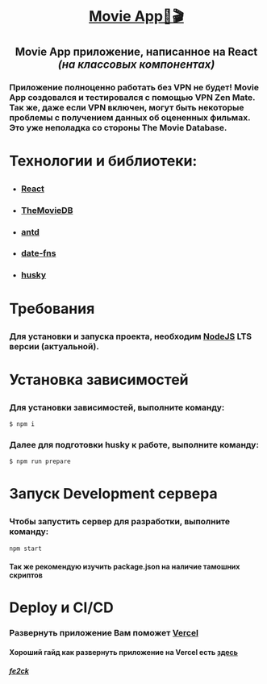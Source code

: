 <h1 align="center"><a href="https://kitt-movieapp.vercel.app/">Movie App🎥🎬</a></h1>

<h2 align="center">
  <p>Movie App приложение, написанное на React <i>(на классовых компонентах)</i></p>
</h2>

<h3>
  <p>
    Приложение полноценно работать без VPN не будет! Movie App создовался и тестировался с помощью VPN Zen Mate. Так же, даже если VPN включен, могут быть некоторые проблемы с получением данных об оцененных фильмах. Это уже неполадка со стороны The Movie Database.
  </p>
</h3>

<h1><p>Технологии и библиотеки:</p></h1>
<ul>
  <li>
    <h3><a href="https://react.dev/">React</a></h3>
  </li>
  <li>
    <h3><a href="https://developer.themoviedb.org/docs/getting-started">TheMovieDB</a></h3>
  </li>
  <li>
    <h3><a href="https://ant.design/">antd</a></h3>
  </li>
  <li>
    <h3><a href="https://date-fns.org/">date-fns</a></h3>
  </li>
  <li>
    <h3><a href="https://typicode.github.io/husky/">husky</a></h3>
  </li>
</ul>

<h1><p>Требования</p></h1>

<h3>
  Для установки и запуска проекта, необходим
  <a href="https://nodejs.org/en">NodeJS</a> LTS версии (актуальной).
</h3>

<h1><p>Установка зависимостей</p></h1>

<h3>Для установки зависимостей, выполните команду:</h3>

```sh
$ npm i
```

<h3>Далее для подготовки husky к работе, выполните команду:</h3>

```sh
$ npm run prepare
```

<h1><p>Запуск Development сервера</p></h1>

<h3>Чтобы запустить сервер для разработки, выполните команду:</h3>

```sh
npm start
```

<h4>Так же рекомендую изучить package.json на наличие тамошних скриптов</h4>

<h1>Deploy и CI/CD</h1>
<h3>Развернуть приложение Вам поможет <a href="https://vercel.com/">Vercel</a></h3>
<h4>
  Хороший гайд как развернуть приложение на Vercel есть
  <a href="https://gist.github.com/loginsan/3b8426d656e66901f4528c5e58b6b2f2">здесь</a>
</h4>

<h4><a href="https://t.me/fe2ck"><i>fe2ck</i></a></h4>
